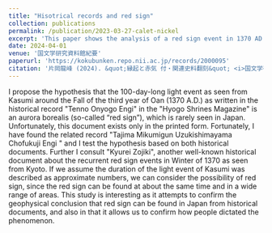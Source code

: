 ```yaml
---
title: "Hisotrical records and red sign"
collection: publications
permalink: /publication/2023-03-27-calet-nickel
excerpt: 'This paper shows the analysis of a red sign event in 1370 AD (written in Japanese)'
date: 2024-04-01
venue: '国文学研究資料館紀要'
paperurl: 'https://kokubunken.repo.nii.ac.jp/records/2000095'
citation: '片岡龍峰 (2024). &quot;縁起と赤気 付・関連史料翻刻&quot; <i>国文学研究資料館紀要 文学研究篇</i>. 50, 79-102.'
---
```


I propose the hypothesis that the 100-day-long light event as seen from Kasumi around the Fall of the third year of Oan (1370 A.D.) as written in the historical record "Tenno Onyogo Engi" in the "Hyogo Shrines Magazine" is an aurora borealis (so-called “red sign”), which is rarely seen in Japan. Unfortunately, this document exists only in the printed form. Fortunately, I have found the related record "Tajima Mikumigun Uzukishimayama Chofukuji Engi " and I test the hypothesis based on both historical documents. Further I consult "Kyurei Zojiki", another well-known historical document about the recurrent red sign events in Winter of 1370 as seen from Kyoto. If we assume the duration of the light event of Kasumi was described as approximate numbers, we can consider the possibility of red sign, since the red sign can be found at about the same time and in a wide range of areas. This study is interesting as it attempts to confirm the geophysical conclusion that red sign can be found in Japan from historical documents, and also in that it allows us to confirm how people dictated the phenomenon.
